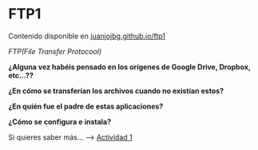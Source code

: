 # FTP1

Contenido disponible en [juanjojbg.github.io/ftp1](https://juanjojbg.github.io/ftp1/)

*FTP(File Transfer Protocool)*

**¿Alguna vez habéis pensado en los orígenes de Google Drive, Dropbox, etc...??**

**¿En cómo se transferían los archivos cuando no existían estos?**

**¿En quién fue el padre de estas aplicaciones?**

**¿Cómo se configura e instala?**

Si quieres saber más... --> [Actividad 1](actividad1.md)
